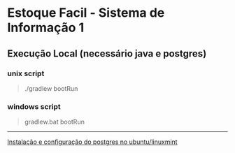 # Estoque Facil - Sistema de Informação 1

## Execução Local (necessário java e postgres)
### unix script
> ./gradlew bootRun
### windows script
> gradlew.bat bootRun

---

[Instalação e configuração do postgres no ubuntu/linuxmint](https://gist.github.com/gabrielfern/6ce5d2855418caaa090ae1b7e965cea7)
